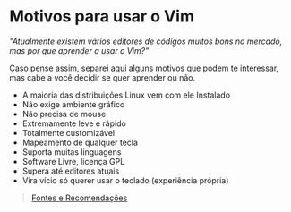 <h1>Motivos para usar o Vim</h1>

<i>"Atualmente existem vários editores de códigos muitos bons no mercado, mas por que aprender a usar o Vim?"</i> 

Caso pense assim, separei aqui alguns motivos que podem te interessar, mas cabe a você decidir se quer aprender ou não.

<ul>
  <li>A maioria das distribuições Linux vem com ele Instalado</li>
	<li>Não exige ambiente gráfico</li>
  <li>Não precisa de mouse</li> 
	<li>Extremamente leve e rápido</li>
  <li>Totalmente customizável</li>
	<li>Mapeamento de qualquer tecla</li>
  <li>Suporta muitas linguagens</li>
  <li>Software Livre, licença GPL</li>
	<li>Supera até editores atuais</li>
  <li>Vira vício só querer usar o teclado (experiência própria)</li>
</ul>

<blockquote><a href="../referencias/fontes-recomendacoes.md">Fontes e Recomendações</a></blockquote>